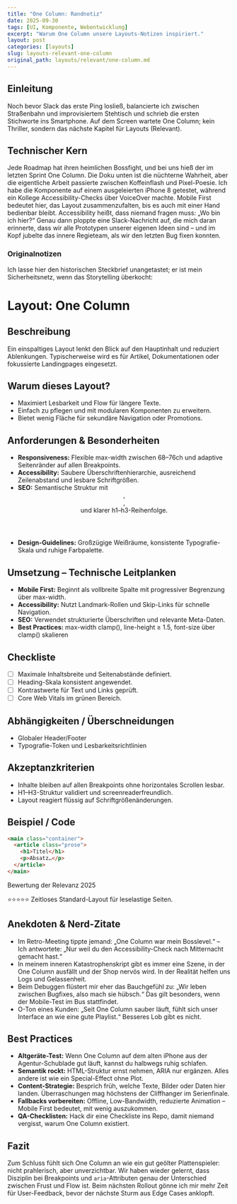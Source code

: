 ```yaml
---
title: "One Column: Randnotiz"
date: 2025-09-30
tags: [UI, Komponente, Webentwicklung]
excerpt: "Warum One Column unsere Layouts-Notizen inspiriert."
layout: post
categories: [layouts]
slug: layouts-relevant-one-column
original_path: layouts/relevant/one-column.md
---
```


## Einleitung
Noch bevor Slack das erste Ping losließ, balancierte ich zwischen Straßenbahn und improvisiertem Stehtisch und schrieb die ersten Stichworte ins Smartphone. Auf dem Screen wartete One Column; kein Thriller, sondern das nächste Kapitel für Layouts (Relevant).

## Technischer Kern
Jede Roadmap hat ihren heimlichen Bossfight, und bei uns hieß der im letzten Sprint One Column. Die Doku unten ist die nüchterne Wahrheit, aber die eigentliche Arbeit passierte zwischen Koffeinflash und Pixel-Poesie. Ich habe die Komponente auf einem ausgeleierten iPhone 8 getestet, während ein Kollege Accessibility-Checks über VoiceOver machte. Mobile First bedeutet hier, das Layout zusammenzufalten, bis es auch mit einer Hand bedienbar bleibt. Accessibility heißt, dass niemand fragen muss: „Wo bin ich hier?“ Genau dann ploppte eine Slack-Nachricht auf, die mich daran erinnerte, dass wir alle Prototypen unserer eigenen Ideen sind – und im Kopf jubelte das innere Regieteam, als wir den letzten Bug fixen konnten.

### Originalnotizen
Ich lasse hier den historischen Steckbrief unangetastet; er ist mein Sicherheitsnetz, wenn das Storytelling überkocht:
# Layout: One Column

## Beschreibung
Ein einspaltiges Layout lenkt den Blick auf den Hauptinhalt und reduziert Ablenkungen. Typischerweise wird es für Artikel, Dokumentationen oder fokussierte Landingpages eingesetzt.

## Warum dieses Layout?
- Maximiert Lesbarkeit und Flow für längere Texte.
- Einfach zu pflegen und mit modularen Komponenten zu erweitern.
- Bietet wenig Fläche für sekundäre Navigation oder Promotions.

## Anforderungen & Besonderheiten
- **Responsiveness:** Flexible max-width zwischen 68–76ch und adaptive Seitenränder auf allen Breakpoints.
- **Accessibility:** Saubere Überschriftenhierarchie, ausreichend Zeilenabstand und lesbare Schriftgrößen.
- **SEO:** Semantische Struktur mit <header>, <main>, <footer> und klarer h1–h3-Reihenfolge.
- **Design-Guidelines:** Großzügige Weißräume, konsistente Typografie-Skala und ruhige Farbpalette.

## Umsetzung – Technische Leitplanken
- **Mobile First:** Beginnt als vollbreite Spalte mit progressiver Begrenzung über max-width.
- **Accessibility:** Nutzt Landmark-Rollen und Skip-Links für schnelle Navigation.
- **SEO:** Verwendet strukturierte Überschriften und relevante Meta-Daten.
- **Best Practices:** max-width clamp(), line-height ≥ 1.5, font-size über clamp() skalieren

## Checkliste
- [ ] Maximale Inhaltsbreite und Seitenabstände definiert.
- [ ] Heading-Skala konsistent angewendet.
- [ ] Kontrastwerte für Text und Links geprüft.
- [ ] Core Web Vitals im grünen Bereich.

## Abhängigkeiten / Überschneidungen
- Globaler Header/Footer
- Typografie-Token und Lesbarkeitsrichtlinien

## Akzeptanzkriterien
- Inhalte bleiben auf allen Breakpoints ohne horizontales Scrollen lesbar.
- H1–H3-Struktur validiert und screenreaderfreundlich.
- Layout reagiert flüssig auf Schriftgrößenänderungen.

## Beispiel / Code
```html
<main class="container">
  <article class="prose">
    <h1>Titel</h1>
    <p>Absatz…</p>
  </article>
</main>
```

Bewertung der Relevanz 2025

⭐⭐⭐⭐⭐ Zeitloses Standard-Layout für leselastige Seiten.

## Anekdoten & Nerd-Zitate
- Im Retro-Meeting tippte jemand: „One Column war mein Bosslevel.“ – Ich antwortete: „Nur weil du den Accessibility-Check nach Mitternacht gemacht hast.“
- In meinem inneren Katastrophenskript gibt es immer eine Szene, in der One Column ausfällt und der Shop nervös wird. In der Realität helfen uns Logs und Gelassenheit.
- Beim Debuggen flüstert mir eher das Bauchgefühl zu: „Wir leben zwischen Bugfixes, also mach sie hübsch.“ Das gilt besonders, wenn der Mobile-Test im Bus stattfindet.
- O-Ton eines Kunden: „Seit One Column sauber läuft, fühlt sich unser Interface an wie eine gute Playlist.“ Besseres Lob gibt es nicht.

## Best Practices
- **Altgeräte-Test:** Wenn One Column auf dem alten iPhone aus der Agentur-Schublade gut läuft, kannst du halbwegs ruhig schlafen.
- **Semantik rockt:** HTML-Struktur ernst nehmen, ARIA nur ergänzen. Alles andere ist wie ein Special-Effect ohne Plot.
- **Content-Strategie:** Besprich früh, welche Texte, Bilder oder Daten hier landen. Überraschungen mag höchstens der Cliffhanger im Serienfinale.
- **Fallbacks vorbereiten:** Offline, Low-Bandwidth, reduzierte Animation – Mobile First bedeutet, mit wenig auszukommen.
- **QA-Checklisten:** Hack dir eine Checkliste ins Repo, damit niemand vergisst, warum One Column existiert.

## Fazit
Zum Schluss fühlt sich One Column an wie ein gut geölter Plattenspieler: nicht prahlerisch, aber unverzichtbar. Wir haben wieder gelernt, dass Disziplin bei Breakpoints und `aria`-Attributen genau der Unterschied zwischen Frust und Flow ist. Beim nächsten Rollout gönne ich mir mehr Zeit für User-Feedback, bevor der nächste Sturm aus Edge Cases anklopft.
